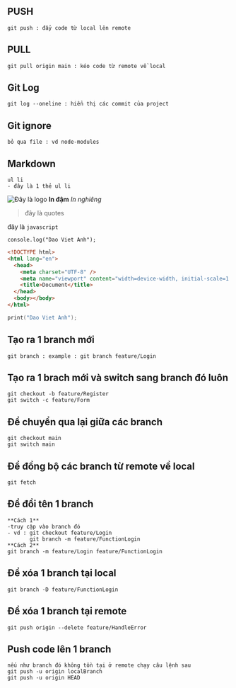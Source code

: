 ## PUSH

    git push : đẩy code từ local lên remote

## PULL

    git pull origin main : kéo code từ remote về local

## Git Log

    git log --oneline : hiển thị các commit của project

## Git ignore

    bỏ qua file : vd node-modules

## Markdown

    ul li
    - đây là 1 thẻ ul li

![Đây là logo](https://encrypted-tbn0.gstatic.com/images?q=tbn:ANd9GcQKtrOMG_WFFn6wkymZGe1T8sbrNza1A_BraZ08_OR4Rh_PxVpx)
**In đậm**
_In nghiêng_

> đây là quotes

đây là `javascript`

```javacript
console.log("Dao Viet Anh");
```

```html
<!DOCTYPE html>
<html lang="en">
  <head>
    <meta charset="UTF-8" />
    <meta name="viewport" content="width=device-width, initial-scale=1.0" />
    <title>Document</title>
  </head>
  <body></body>
</html>
```

```c++
print("Dao Viet Anh");
```

## Tạo ra 1 branch mới

    git branch : example : git branch feature/Login

## Tạo ra 1 brach mới và switch sang branch đó luôn

    git checkout -b feature/Register
    git switch -c feature/Form

## Để chuyển qua lại giữa các branch

    git checkout main
    git switch main

## Để đồng bộ các branch từ remote về local

    git fetch

## Để đổi tên 1 branch

    **Cách 1**
    -truy cập vào branch đó
    - vd : git checkout feature/Login
           git branch -m feature/FunctionLogin
    **Cách 2**
    git branch -m feature/Login feature/FunctionLogin

## Để xóa 1 branch tại local

    git branch -D feature/FunctionLogin

## Để xóa 1 branch tại remote

    git push origin --delete feature/HandleError

## Push code lên 1 branch

    nếu như branch đó không tồn tại ở remote chạy câu lệnh sau
    git push -u origin localBranch
    git push -u origin HEAD
